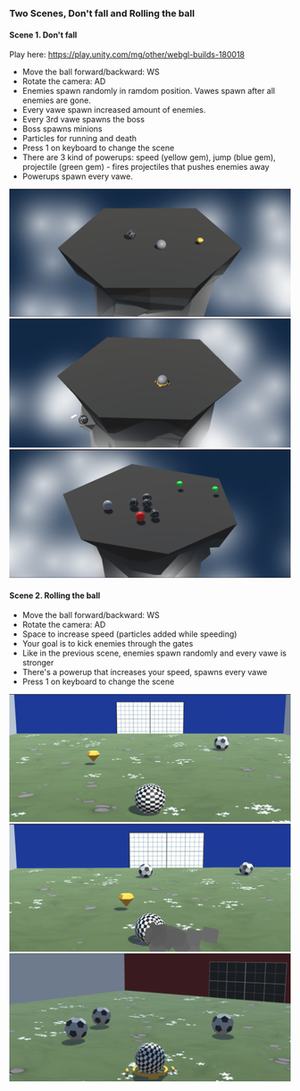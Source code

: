 ### Two Scenes, Don't fall and Rolling the ball

#### Scene 1. Don't fall
Play here: https://play.unity.com/mg/other/webgl-builds-180018

- Move the ball forward/backward: WS
- Rotate the camera: AD
- Enemies spawn randomly in ramdom position. Vawes spawn after all enemies are gone.
- Every vawe spawn increased amount of enemies.
- Every 3rd vawe spawns the boss
- Boss spawns minions
- Particles for running and death
- Press 1 on keyboard to change the scene
- There are 3 kind of powerups: speed (yellow gem), jump (blue gem), projectile (green gem) - fires projectiles that pushes enemies away
- Powerups spawn every vawe.


<p align="center">
  <img src="https://github.com/koiiNyan/JuniorProgrammer-CreateWithCode01/blob/main/Prototype04/Images/1.png">
  <img src="https://github.com/koiiNyan/JuniorProgrammer-CreateWithCode01/blob/main/Prototype04/Images/2.png">
  <img src="https://github.com/koiiNyan/JuniorProgrammer-CreateWithCode01/blob/main/Prototype04/Images/3.png">
</p>

#### Scene 2. Rolling the ball
- Move the ball forward/backward: WS
- Rotate the camera: AD
- Space to increase speed (particles added while speeding)
- Your goal is to kick enemies through the gates
- Like in the previous scene, enemies spawn randomly and every vawe is stronger
- There's a powerup that increases your speed, spawns every vawe
- Press 1 on keyboard to change the scene

<p align="center">
  <img src="https://github.com/koiiNyan/JuniorProgrammer-CreateWithCode01/blob/main/Prototype04/Images/4.png">
  <img src="https://github.com/koiiNyan/JuniorProgrammer-CreateWithCode01/blob/main/Prototype04/Images/5.png">
  <img src="https://github.com/koiiNyan/JuniorProgrammer-CreateWithCode01/blob/main/Prototype04/Images/6.png">
</p>
